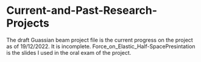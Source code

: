 # Current-and-Past-Research-Projects

The draft Guassian beam project file is the current progress on the project as of 19/12/2022. It is incomplete. 
Force_on_Elastic_Half-SpacePresintation is the slides I used in the oral exam of the project.
